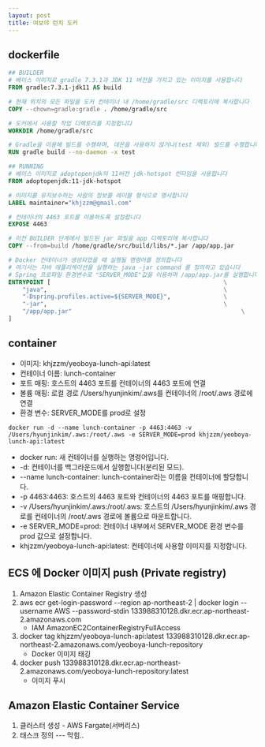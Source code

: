 ```yaml
---
layout: post
title: 여보야 런치 도커
---
```


## dockerfile
~~~dockerfile
## BUILDER
# 베이스 이미지로 gradle 7.3.1과 JDK 11 버전을 가지고 있는 이미지를 사용합니다
FROM gradle:7.3.1-jdk11 AS build

# 현재 위치의 모든 파일을 도커 컨테이너 내 /home/gradle/src 디렉토리에 복사합니다
COPY --chown=gradle:gradle . /home/gradle/src

# 도커에서 사용할 작업 디렉토리를 지정합니다
WORKDIR /home/gradle/src

# Gradle을 이용해 빌드를 수행하며, 데몬을 사용하지 않거나(test 제외) 빌드를 수행합니다
RUN gradle build --no-daemon -x test

## RUNNING
# 베이스 이미지로 adoptopenjdk의 11버전 jdk-hotspot 런타임을 사용합니다
FROM adoptopenjdk:11-jdk-hotspot

# 이미지를 유지보수하는 사람의 정보를 레이블 형식으로 명시합니다
LABEL maintainer="khjzzm@gmail.com"

# 컨테이너의 4463 포트를 이용하도록 설정합니다
EXPOSE 4463

# 이전 BUILDER 단계에서 빌드된 jar 파일을 app 디렉토리에 복사합니다
COPY --from=build /home/gradle/src/build/libs/*.jar /app/app.jar

# Docker 컨테이너가 생성되었을 때 실행될 명령어를 정의합니다
# 여기서는 자바 애플리케이션을 실행하는 java -jar command 를 정의하고 있습니다
# Spring 프로파일 환경변수로 "SERVER_MODE"값을 이용하며 /app/app.jar를 실행합니다
ENTRYPOINT [                                                 \
    "java",                                                  \
    "-Dspring.profiles.active=${SERVER_MODE}",               \
    "-jar",                                                  \
    "/app/app.jar"                                                \
]
~~~


## container
- 이미지: khjzzm/yeoboya-lunch-api:latest
- 컨테이너 이름: lunch-container
- 포트 매핑: 호스트의 4463 포트를 컨테이너의 4463 포트에 연결
- 볼륨 매핑: 로컬 경로 /Users/hyunjinkim/.aws를 컨테이너의 /root/.aws 경로에 연결
- 환경 변수: SERVER_MODE를 prod로 설정
~~~docker
docker run -d --name lunch-container -p 4463:4463 -v /Users/hyunjinkim/.aws:/root/.aws -e SERVER_MODE=prod khjzzm/yeoboya-lunch-api:latest
~~~

- docker run: 새 컨테이너를 실행하는 명령어입니다.
- -d: 컨테이너를 백그라운드에서 실행합니다(분리된 모드).
- --name lunch-container: lunch-container라는 이름을 컨테이너에 할당합니다.
- -p 4463:4463: 호스트의 4463 포트와 컨테이너의 4463 포트를 매핑합니다.
- -v /Users/hyunjinkim/.aws:/root/.aws: 호스트의 /Users/hyunjinkim/.aws 경로를 컨테이너의 /root/.aws 경로에 볼륨으로 마운트합니다.
- -e SERVER_MODE=prod: 컨테이너 내부에서 SERVER_MODE 환경 변수를 prod 값으로 설정합니다.
- khjzzm/yeoboya-lunch-api:latest: 컨테이너에 사용할 이미지를 지정합니다.


## ECS 에 Docker 이미지 push (Private registry)
1. Amazon Elastic Container Registry 생성
2. aws ecr get-login-password --region ap-northeast-2 | docker login --username AWS --password-stdin 133988310128.dkr.ecr.ap-northeast-2.amazonaws.com
   - IAM AmazonEC2ContainerRegistryFullAccess
3. docker tag khjzzm/yeoboya-lunch-api:latest 133988310128.dkr.ecr.ap-northeast-2.amazonaws.com/yeoboya-lunch-repository
   - Docker 이미지 태깅
4. docker push 133988310128.dkr.ecr.ap-northeast-2.amazonaws.com/yeoboya-lunch-repository:latest
   - 이미지 푸시

## Amazon Elastic Container Service
1. 클러스터 생성 - AWS Fargate(서버리스) 
2. 태스크 정의
--- 막힘..




